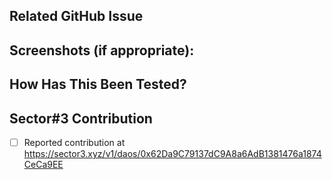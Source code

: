 ## Related GitHub Issue

<!--- Please link to the GitHub issue here, e.g. "closes #30" -->


## Screenshots (if appropriate):

<!--- If your pull request changes the UI, please include before/after screenshots. -->


## How Has This Been Tested?

<!--- Please describe in detail how you tested your changes. -->
<!--- If your pull request changes the UI, please test the layout with common device resolutions:  https://tailwindcss.com/docs/screens -->


## Sector#3 Contribution

<!--- Please add this pull request as a DAO contribution on Sector#3:  https://sector3.xyz -->

- [ ] Reported contribution at https://sector3.xyz/v1/daos/0x62Da9C79137dC9A8a6AdB1381476a1874CeCa9EE
